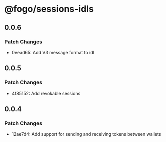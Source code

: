 # @fogo/sessions-idls

## 0.0.6

### Patch Changes

- 0eead65: Add V3 message format to idl

## 0.0.5

### Patch Changes

- 4f85152: Add revokable sessions

## 0.0.4

### Patch Changes

- 12ae7d4: Add support for sending and receiving tokens between wallets
